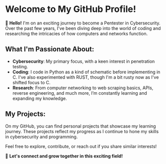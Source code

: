 # Welcome to My GitHub Profile!

👋 **Hello!** I'm on an exciting journey to become a Pentester in Cybersecurity. Over the past few years, I've been diving deep into the world of coding and researching the intricacies of how computers and networks function.

## What I'm Passionate About:
- **Cybersecurity**: My primary focus, with a keen interest in penetration testing.
- **Coding**: I code in Python as a kind of schematic before implementing in C. I've also experimented with RUST, though I'm a bit rusty now as I've shifted focus to C.
- **Research**: From computer networking to web scraping basics, APIs, reverse engineering, and much more, I’m constantly learning and expanding my knowledge.

## My Projects:
On my GitHub, you can find personal projects that showcase my learning journey. These projects reflect my progress as I continue to hone my skills in cybersecurity and programming.

Feel free to explore, contribute, or reach out if you share similar interests!

🚀 **Let's connect and grow together in this exciting field!**
